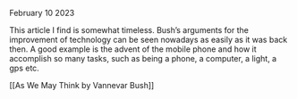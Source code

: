 February 10 2023

This article I find is somewhat timeless. Bush’s arguments for the improvement of technology can be seen nowadays as easily as it was back then. A good example is the advent of the mobile phone and how it accomplish so many tasks, such as being a phone, a computer, a light, a gps etc.

[[As We May Think by Vannevar Bush]]

